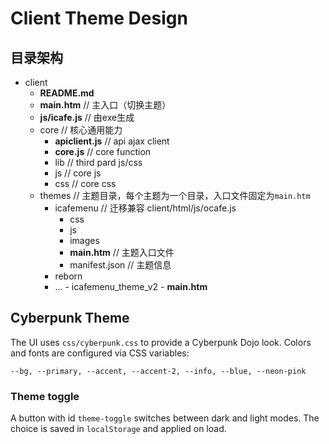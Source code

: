 # Client Theme Design

## 目录架构

- client
	- **README.md**
	- **main.htm**  			// 主入口（切换主题）
	- **js/icafe.js**			// 由exe生成
	- core								// 核心通用能力
		- **apiclient.js**	// api ajax client
		- **core.js**				// core function
		- lib								// third pard js/css
		- js								// core js
		- css								// core css
	- themes							// 主题目录，每个主题为一个目录，入口文件固定为`main.htm`
		- icafemenu					// 迁移兼容 client/html/js/ocafe.js
			- css
			- js
			- images
			- **main.htm**		// 主题入口文件
			- manifest.json		// 主题信息
		- reborn
  		- ...
                - icafemenu_theme_v2
                        - **main.htm**

## Cyberpunk Theme

The UI uses `css/cyberpunk.css` to provide a Cyberpunk Dojo look. Colors and fonts are configured via CSS variables:

```
--bg, --primary, --accent, --accent-2, --info, --blue, --neon-pink
```

### Theme toggle

A button with id `theme-toggle` switches between dark and light modes. The choice is saved in `localStorage` and applied on load.

